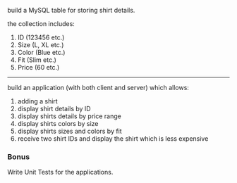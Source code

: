 <p>build a MySQL table for storing shirt details.</p>
<p>the collection includes:
<ol>
<li>ID (123456 etc.)</li>
<li>Size (L, XL etc.)</li>
<li>Color (Blue etc.)</li>
<li>Fit (Slim etc.)</li>
<li>Price (60 etc.)</li>
</ol>
</p>
<hr />
<p>build an application (with both client and server) which allows:
<ol>
<li>adding a shirt</li>
<li>display shirt details by ID</li>
<li>display shirts details by price range</li>
<li>display shirts colors by size</li>
<li>display shirts sizes and colors by fit</li>
<li>receive two shirt IDs and display the shirt which is less expensive</li>
</ol>
</p>
<h3>Bonus</h3>
Write Unit Tests for the applications.
